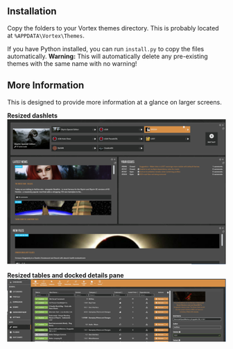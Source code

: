 ## Installation

Copy the folders to your Vortex themes directory.  This is probably located at `%APPDATA\Vortex\Themes`.

If you have Python installed, you can run `install.py` to copy the files automatically.  **Warning:** This will automatically delete any pre-existing themes with the same name with no warning!

## More Information

This is designed to provide more information at a glance on larger screens.

**Resized dashlets**
![dashlets](/themes/More%20Information/pics/dashlets.PNG?raw=true)

**Resized tables and docked details pane**
![tables](/themes/More%20Information/pics/tables.PNG?raw=true)
